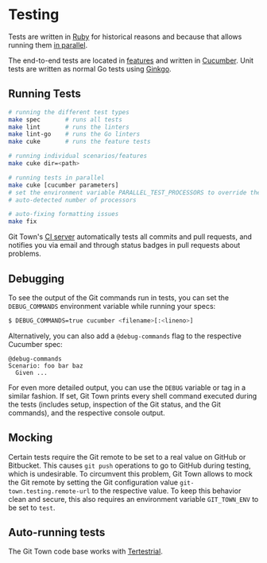 # Testing

Tests are written in [Ruby](https://www.ruby-lang.org)
for historical reasons and because that allows running them
[in parallel](https://github.com/grosser/parallel_tests).

The end-to-end tests are located in [features](../../features)
and written in [Cucumber](https://github.com/cucumber/cucumber-ruby).
Unit tests are written as normal Go tests using [Ginkgo](https://github.com/onsi/ginkgo).

## Running Tests

```bash
# running the different test types
make spec       # runs all tests
make lint       # runs the linters
make lint-go    # runs the Go linters
make cuke       # runs the feature tests

# running individual scenarios/features
make cuke dir=<path>

# running tests in parallel
make cuke [cucumber parameters]
# set the environment variable PARALLEL_TEST_PROCESSORS to override the
# auto-detected number of processors

# auto-fixing formatting issues
make fix
```

Git Town's [CI server](https://circleci.com/gh/Originate/git-town)
automatically tests all commits and pull requests,
and notifies you via email and through status badges in pull requests
about problems.

## Debugging

To see the output of the Git commands run in tests, you can set the
`DEBUG_COMMANDS` environment variable while running your specs:

```bash
$ DEBUG_COMMANDS=true cucumber <filename>[:<lineno>]
```

Alternatively, you can also add a `@debug-commands` flag to the respective
Cucumber spec:

```cucumber
@debug-commands
Scenario: foo bar baz
  Given ...
```

For even more detailed output, you can use the `DEBUG` variable or tag
in a similar fashion.
If set, Git Town prints every shell command executed during the tests
(includes setup, inspection of the Git status, and the Git commands),
and the respective console output.

## Mocking

Certain tests require the Git remote to be set to a real value
on GitHub or Bitbucket.
This causes `git push` operations to go to GitHub during testing,
which is undesirable.
To circumvent this problem, Git Town allows to mock the Git remote
by setting the Git configuration value
`git-town.testing.remote-url` to the respective value.
To keep this behavior clean and secure,
this also requires an environment variable `GIT_TOWN_ENV` to be set to `test`.

## Auto-running tests

The Git Town code base works with
[Tertestrial](https://github.com/Originate/tertestrial-server).
